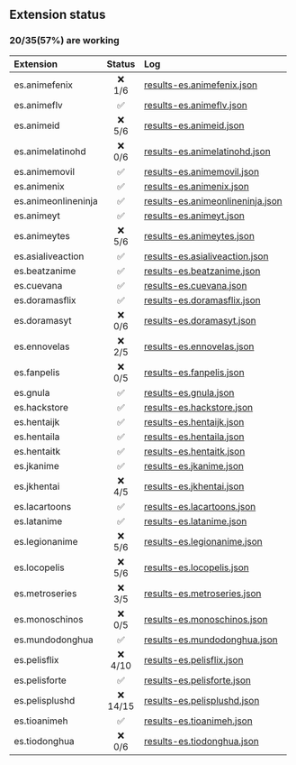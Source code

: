 ## Extension status

### 20/35(57%) are working

| Extension           |   Status   | Log                                                                                                                               |
| :------------------ | :--------: | :-------------------------------------------------------------------------------------------------------------------------------- |
| es.animefenix       |  ❌<br>1/6  | [results-es.animefenix.json](https://raw.githubusercontent.com/Dark25/aet/results/results/results-es.animefenix.json)             |
| es.animeflv         |     ✅      | [results-es.animeflv.json](https://raw.githubusercontent.com/Dark25/aet/results/results/results-es.animeflv.json)                 |
| es.animeid          |  ❌<br>5/6  | [results-es.animeid.json](https://raw.githubusercontent.com/Dark25/aet/results/results/results-es.animeid.json)                   |
| es.animelatinohd    |  ❌<br>0/6  | [results-es.animelatinohd.json](https://raw.githubusercontent.com/Dark25/aet/results/results/results-es.animelatinohd.json)       |
| es.animemovil       |     ✅      | [results-es.animemovil.json](https://raw.githubusercontent.com/Dark25/aet/results/results/results-es.animemovil.json)             |
| es.animenix         |     ✅      | [results-es.animenix.json](https://raw.githubusercontent.com/Dark25/aet/results/results/results-es.animenix.json)                 |
| es.animeonlineninja |     ✅      | [results-es.animeonlineninja.json](https://raw.githubusercontent.com/Dark25/aet/results/results/results-es.animeonlineninja.json) |
| es.animeyt          |     ✅      | [results-es.animeyt.json](https://raw.githubusercontent.com/Dark25/aet/results/results/results-es.animeyt.json)                   |
| es.animeytes        |  ❌<br>5/6  | [results-es.animeytes.json](https://raw.githubusercontent.com/Dark25/aet/results/results/results-es.animeytes.json)               |
| es.asialiveaction   |     ✅      | [results-es.asialiveaction.json](https://raw.githubusercontent.com/Dark25/aet/results/results/results-es.asialiveaction.json)     |
| es.beatzanime       |     ✅      | [results-es.beatzanime.json](https://raw.githubusercontent.com/Dark25/aet/results/results/results-es.beatzanime.json)             |
| es.cuevana          |     ✅      | [results-es.cuevana.json](https://raw.githubusercontent.com/Dark25/aet/results/results/results-es.cuevana.json)                   |
| es.doramasflix      |     ✅      | [results-es.doramasflix.json](https://raw.githubusercontent.com/Dark25/aet/results/results/results-es.doramasflix.json)           |
| es.doramasyt        |  ❌<br>0/6  | [results-es.doramasyt.json](https://raw.githubusercontent.com/Dark25/aet/results/results/results-es.doramasyt.json)               |
| es.ennovelas        |  ❌<br>2/5  | [results-es.ennovelas.json](https://raw.githubusercontent.com/Dark25/aet/results/results/results-es.ennovelas.json)               |
| es.fanpelis         |  ❌<br>0/5  | [results-es.fanpelis.json](https://raw.githubusercontent.com/Dark25/aet/results/results/results-es.fanpelis.json)                 |
| es.gnula            |     ✅      | [results-es.gnula.json](https://raw.githubusercontent.com/Dark25/aet/results/results/results-es.gnula.json)                       |
| es.hackstore        |     ✅      | [results-es.hackstore.json](https://raw.githubusercontent.com/Dark25/aet/results/results/results-es.hackstore.json)               |
| es.hentaijk         |     ✅      | [results-es.hentaijk.json](https://raw.githubusercontent.com/Dark25/aet/results/results/results-es.hentaijk.json)                 |
| es.hentaila         |     ✅      | [results-es.hentaila.json](https://raw.githubusercontent.com/Dark25/aet/results/results/results-es.hentaila.json)                 |
| es.hentaitk         |     ✅      | [results-es.hentaitk.json](https://raw.githubusercontent.com/Dark25/aet/results/results/results-es.hentaitk.json)                 |
| es.jkanime          |     ✅      | [results-es.jkanime.json](https://raw.githubusercontent.com/Dark25/aet/results/results/results-es.jkanime.json)                   |
| es.jkhentai         |  ❌<br>4/5  | [results-es.jkhentai.json](https://raw.githubusercontent.com/Dark25/aet/results/results/results-es.jkhentai.json)                 |
| es.lacartoons       |     ✅      | [results-es.lacartoons.json](https://raw.githubusercontent.com/Dark25/aet/results/results/results-es.lacartoons.json)             |
| es.latanime         |     ✅      | [results-es.latanime.json](https://raw.githubusercontent.com/Dark25/aet/results/results/results-es.latanime.json)                 |
| es.legionanime      |  ❌<br>5/6  | [results-es.legionanime.json](https://raw.githubusercontent.com/Dark25/aet/results/results/results-es.legionanime.json)           |
| es.locopelis        |  ❌<br>5/6  | [results-es.locopelis.json](https://raw.githubusercontent.com/Dark25/aet/results/results/results-es.locopelis.json)               |
| es.metroseries      |  ❌<br>3/5  | [results-es.metroseries.json](https://raw.githubusercontent.com/Dark25/aet/results/results/results-es.metroseries.json)           |
| es.monoschinos      |  ❌<br>0/5  | [results-es.monoschinos.json](https://raw.githubusercontent.com/Dark25/aet/results/results/results-es.monoschinos.json)           |
| es.mundodonghua     |     ✅      | [results-es.mundodonghua.json](https://raw.githubusercontent.com/Dark25/aet/results/results/results-es.mundodonghua.json)         |
| es.pelisflix        | ❌<br>4/10  | [results-es.pelisflix.json](https://raw.githubusercontent.com/Dark25/aet/results/results/results-es.pelisflix.json)               |
| es.pelisforte       |     ✅      | [results-es.pelisforte.json](https://raw.githubusercontent.com/Dark25/aet/results/results/results-es.pelisforte.json)             |
| es.pelisplushd      | ❌<br>14/15 | [results-es.pelisplushd.json](https://raw.githubusercontent.com/Dark25/aet/results/results/results-es.pelisplushd.json)           |
| es.tioanimeh        |     ✅      | [results-es.tioanimeh.json](https://raw.githubusercontent.com/Dark25/aet/results/results/results-es.tioanimeh.json)               |
| es.tiodonghua       |  ❌<br>0/6  | [results-es.tiodonghua.json](https://raw.githubusercontent.com/Dark25/aet/results/results/results-es.tiodonghua.json)             |

